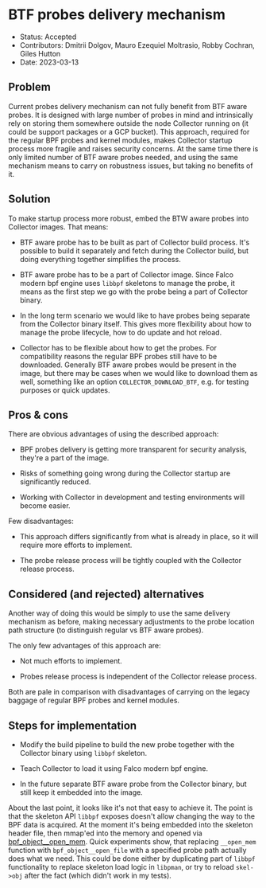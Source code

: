 # BTF probes delivery mechanism

- Status: Accepted
- Contributors: Dmitrii Dolgov, Mauro Ezequiel Moltrasio, Robby Cochran, Giles Hutton
- Date: 2023-03-13

## Problem

Current probes delivery mechanism can not fully benefit from BTF aware probes.
It is designed with large number of probes in mind and intrinsically rely on
storing them somewhere outside the node Collector running on (it could be
support packages or a GCP bucket). This approach, required for the regular BPF
probes and kernel modules, makes Collector startup process more fragile and
raises security concerns. At the same time there is only limited number of BTF
aware probes needed, and using the same mechanism means to carry on robustness
issues, but taking no benefits of it.

## Solution

To make startup process more robust, embed the BTW aware probes into Collector
images. That means:

* BTF aware probe has to be built as part of Collector build process. It's
  possible to build it separately and fetch during the Collector build, but
  doing everything together simplifies the process.

* BTF aware probe has to be a part of Collector image. Since Falco modern bpf
  engine uses `libbpf` skeletons to manage the probe, it means as the first
  step we go with the probe being a part of Collector binary.

* In the long term scenario we would like to have probes being separate from
  the Collector binary itself. This gives more flexibility about how to manage
  the probe lifecycle, how to do update and hot reload.

* Collector has to be flexible about how to get the probes. For compatibility
  reasons the regular BPF probes still have to be downloaded. Generally BTF
  aware probes would be present in the image, but there may be cases when we
  would like to download them as well, something like an option
  `COLLECTOR_DOWNLOAD_BTF`, e.g. for testing purposes or quick updates.

## Pros & cons

There are obvious advantages of using the described approach:

* BPF probes delivery is getting more transparent for security analysis,
  they're a part of the image.

* Risks of something going wrong during the Collector startup are significantly
  reduced.

* Working with Collector in development and testing environments will become
  easier.

Few disadvantages:

* This approach differs significantly from what is already in place, so it will
  require more efforts to implement.

* The probe release process will be tightly coupled with the Collector release
  process.

## Considered (and rejected) alternatives

Another way of doing this would be simply to use the same delivery mechanism as
before, making necessary adjustments to the probe location path structure (to
distinguish regular vs BTF aware probes).

The only few advantages of this approach are:

* Not much efforts to implement.

* Probes release process is independent of the Collector release process.

Both are pale in comparison with disadvantages of carrying on the legacy
baggage of regular BPF probes and kernel modules.

## Steps for implementation

* Modify the build pipeline to build the new probe together with the Collector
  binary using `libbpf` skeleton.

* Teach Collector to load it using Falco modern bpf engine.

* In the future separate BTF aware probe from the Collector binary, but still keep it embedded into the image.

About the last point, it looks like it's not that easy to achieve it. The point
is that the skeleton API `libbpf` exposes doesn't allow changing the way to the
BPF data is acquired. At the moment it's being embedded into the skeleton
header file, then mmap'ed into the memory and opened via
[bpf_object__open_mem][bpf_object__open_mem]. Quick experiments show, that
replacing `__open_mem` function with `bpf_object__open_file` with a specified
probe path actually does what we need. This could be done either by duplicating
part of `libbpf` functionality to replace skeleton load logic in `libpman`, or
try to reload `skel->obj` after the fact (which didn't work in my tests).

[bpf_object__open_mem]: https://github.com/libbpf/libbpf/blob/master/src/libbpf.c#L12345
